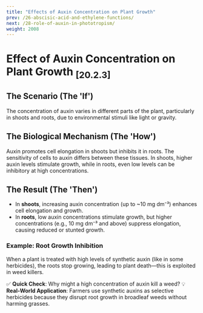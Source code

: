 ```yaml
---
title: "Effects of Auxin Concentration on Plant Growth"
prev: /26-abscisic-acid-and-ethylene-functions/
next: /28-role-of-auxin-in-phototropism/
weight: 2008
---
```

# Effect of Auxin Concentration on Plant Growth <sub>[20.2.3]</sub>
## The Scenario (The 'If')
The concentration of auxin varies in different parts of the plant, particularly in shoots and roots, due to environmental stimuli like light or gravity.

## The Biological Mechanism (The 'How')
Auxin promotes cell elongation in shoots but inhibits it in roots. The sensitivity of cells to auxin differs between these tissues. In shoots, higher auxin levels stimulate growth, while in roots, even low levels can be inhibitory at high concentrations.

## The Result (The 'Then')
- In **shoots**, increasing auxin concentration (up to ~10 mg dm⁻³) enhances cell elongation and growth.
- In **roots**, low auxin concentrations stimulate growth, but higher concentrations (e.g., 10 mg dm⁻³ and above) suppress elongation, causing reduced or stunted growth.

### Example: Root Growth Inhibition
When a plant is treated with high levels of synthetic auxin (like in some herbicides), the roots stop growing, leading to plant death—this is exploited in weed killers.

✅ **Quick Check**: Why might a high concentration of auxin kill a weed?
💡 **Real-World Application**: Farmers use synthetic auxins as selective herbicides because they disrupt root growth in broadleaf weeds without harming grasses.